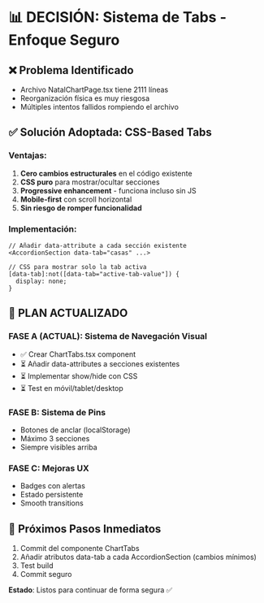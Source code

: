 # 📊 DECISIÓN: Sistema de Tabs - Enfoque Seguro

## ❌ Problema Identificado
- Archivo NatalChartPage.tsx tiene 2111 líneas
- Reorganización física es muy riesgosa
- Múltiples intentos fallidos rompiendo el archivo

## ✅ Solución Adoptada: CSS-Based Tabs

### Ventajas:
1. **Cero cambios estructurales** en el código existente
2. **CSS puro** para mostrar/ocultar secciones
3. **Progressive enhancement** - funciona incluso sin JS
4. **Mobile-first** con scroll horizontal
5. **Sin riesgo de romper funcionalidad**

### Implementación:
```tsx
// Añadir data-attribute a cada sección existente
<AccordionSection data-tab="casas" ...>

// CSS para mostrar solo la tab activa
[data-tab]:not([data-tab="active-tab-value"]) {
  display: none;
}
```

## 🚀 PLAN ACTUALIZADO

### FASE A (ACTUAL): Sistema de Navegación Visual
- ✅ Crear ChartTabs.tsx component
- ⏳ Añadir data-attributes a secciones existentes
- ⏳ Implementar show/hide con CSS
- ⏳ Test en móvil/tablet/desktop

### FASE B: Sistema de Pins
- Botones de anclar (localStorage)
- Máximo 3 secciones
- Siempre visibles arriba

### FASE C: Mejoras UX
- Badges con alertas
- Estado persistente
- Smooth transitions

## 📝 Próximos Pasos Inmediatos

1. Commit del componente ChartTabs
2. Añadir atributos data-tab a cada AccordionSection (cambios mínimos)
3. Test build
4. Commit seguro

**Estado**: Listos para continuar de forma segura ✅
